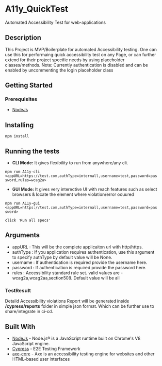 # A11y_QuickTest
Automated Accessibility Test for web-applications

## Description
This Project is MVP/Boilerplate for automated Accessibility testing.
One can use this for performaing quick accessibility test on any Page, or can further extend for their project specific needs by using placeholder classes/methods.
Note: Currently authentication is disabled and can be enabled by uncommenting the login placeholder class

## Getting Started

### Prerequisites

* [NodeJs](https://nodejs.org/en/download/package-manager/#debian-and-ubuntu-based-linux-distributions-enterprise-linux-fedora-and-snap-packages)

## Installing

`npm install`

## Running the tests


* **CLI Mode:** It gives flexibility to run from anywhere/any cli.

`npm run A11y-cli <appURL=https://test.com,authType=internall,username=test,password=password,rules=wcag2a>`


* **GUI Mode:** It gives very interective UI with reach features such as select browsers & locate the element where violation/error ocuured

`npm run A11y-gui <appURL=https://test.com,authType=internall,username=test,password=password>`

`click 'Run all specs'`


## Arguments

* appURL    : This will be the complete applicaiton url with http/https.
* authType  : If you application requires authentication, use this argument to specify authType by default value will be None.
* username  : If authentication is required provide the username here.
* password  : If authentication is required provide the password here.
* rules     : Accessibility standard rule set. valid values are - wcag2a,wcag2aa,section508. Default value will be all

### TestResult
Detaild Accessibility violations Report will be generated inside **/cypress/reports** folder in simple json format.
Which can be further use to share/integrate in ci-cd.


## Built With

* [NodeJs](https://nodejs.org/) - Node.js® is a JavaScript runtime built on Chrome's V8 JavaScript engine.
* [Cypress](https://www.cypress.io/) - E2E Testing Framework
* [axe-core](https://github.com/dequelabs/axe-core#philosophy) - Axe is an accessibility testing engine for websites and other HTML-based user interfaces